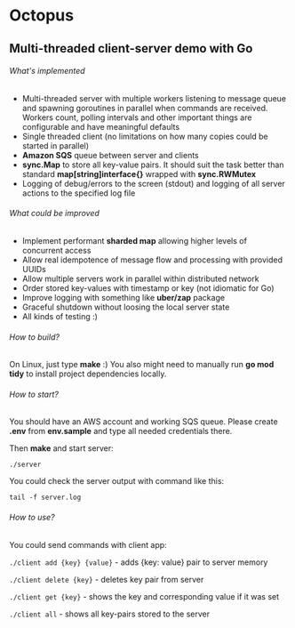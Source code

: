 # Octopus

## Multi-threaded client-server demo with Go

###### What's implemented

- Multi-threaded server with multiple workers listening to message queue and spawning goroutines in parallel when commands are received. Workers count, polling intervals and other important things are configurable and have meaningful defaults
- Single threaded client (no limitations on how many copies could be started in parallel)
- **Amazon SQS** queue between server and clients
- **sync.Map** to store all key-value pairs. It should suit the task better than standard **map[string]interface{}** wrapped with **sync.RWMutex**
- Logging of debug/errors to the screen (stdout) and logging of all server actions to the specified log file

###### What could be improved

- Implement performant **sharded map** allowing higher levels of concurrent access 
- Allow real idempotence of message flow and processing with provided UUIDs
- Allow multiple servers work in parallel within distributed network
- Order stored key-values with timestamp or key (not idiomatic for Go)
- Improve logging with something like **uber/zap** package
- Graceful shutdown without loosing the local server state
- All kinds of testing :)

###### How to build?

On Linux, just type **make** :) You also might need to manually run **go mod tidy** to install project dependencies locally. 

###### How to start?

You should have an AWS account and working SQS queue. Please create **.env** from **env.sample** and type all needed credentials there.

Then **make** and start server:

```./server```

You could check the server output with command like this:

```tail -f server.log```

###### How to use?

You could send commands with client app:

```./client add {key} {value}``` - adds {key: value} pair to server memory

```./client delete {key}``` - deletes key pair from server

```./client get {key}``` - shows the key and corresponding value if it was set

```./client all``` - shows all key-pairs stored to the server
